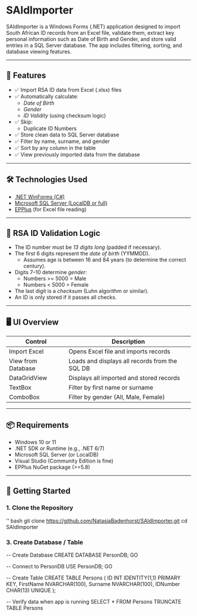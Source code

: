 # SAIdImporter

SAIdImporter is a Windows Forms (.NET) application designed to import South African ID records from an Excel file, validate them, extract key personal information such as Date of Birth and Gender, and store valid entries in a SQL Server database. The app includes filtering, sorting, and database viewing features.

---

## 🧩 Features

- ✅ Import RSA ID data from Excel (.xlsx) files
- ✅ Automatically calculate:
  - *Date of Birth*
  - *Gender*
  - *ID Validity* (using checksum logic)
- ✅ Skip:
  - Duplicate ID Numbers
- ✅ Store clean data to SQL Server database
- ✅ Filter by name, surname, and gender
- ✅ Sort by any column in the table
- ✅ View previously imported data from the database

---

## 🛠 Technologies Used

- [.NET WinForms (C#)](https://learn.microsoft.com/en-us/dotnet/desktop/winforms/)
- [Microsoft SQL Server (LocalDB or full)](https://docs.microsoft.com/en-us/sql/database-engine/configure-windows/sql-server-express-localdb)
- [EPPlus](https://github.com/EPPlusSoftware/EPPlus) (for Excel file reading)

---

## 🧪 RSA ID Validation Logic

- The ID number must be *13 digits long* (padded if necessary).
- The first 6 digits represent the *date of birth* (YYMMDD).
  - Assumes age is between 16 and 84 years (to determine the correct century).
- Digits 7–10 determine *gender*:
  - Numbers >= 5000 = Male
  - Numbers < 5000 = Female
- The last digit is a *checksum* (Luhn algorithm or similar).
- An ID is only stored if it passes all checks.

---

## 🖥 UI Overview

| Control             | Description                                         |
|---------------------|-----------------------------------------------------|
| Import Excel      | Opens Excel file and imports records                |
| View from Database| Loads and displays all records from the SQL DB      |
| DataGridView      | Displays all imported and stored records            |
| TextBox           | Filter by first name or surname                     |
| ComboBox          | Filter by gender (All, Male, Female)          |

---

## 📦 Requirements

- Windows 10 or 11
- .NET SDK or Runtime (e.g., .NET 6/7)
- Microsoft SQL Server (or LocalDB)
- Visual Studio (Community Edition is fine)
- EPPlus NuGet package (>=5.8)

---

## 🚀 Getting Started

### 1. Clone the Repository

'' bash
git clone https://github.com/NatasjaBadenhorst/SAIdImporter.git
cd SAIdImporter

### 3. Create Database / Table

-- Create Database
CREATE DATABASE PersonDB;
GO

-- Connect to PersonDB
USE PersonDB;
GO

-- Create Table
CREATE TABLE Persons (
    ID INT IDENTITY(1,1) PRIMARY KEY,
    FirstName NVARCHAR(100),
    Surname NVARCHAR(100),
    IDNumber CHAR(13) UNIQUE
);

-- Verify data when app is running
SELECT * FROM Persons
TRUNCATE TABLE Persons
